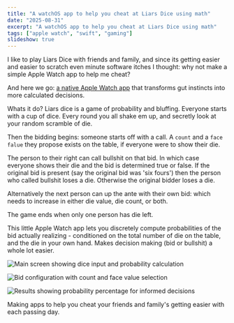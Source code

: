 ```yaml
---
title: "A watchOS app to help you cheat at Liars Dice using math"
date: "2025-08-31"
excerpt: "A watchOS app to help you cheat at Liars Dice using math"
tags: ["apple watch", "swift", "gaming"]
slideshow: true
---
```


I like to play Liars Dice with friends and family, and since its getting easier and easier to scratch even minute software itches I thought: why not make a simple Apple Watch app to help me cheat?

And here we go: [a native Apple Watch app](https://github.com/neonwatty/liars-dice) that transforms gut instincts into more calculated decisions. 

Whats it do?  Liars dice is a game of probability and bluffing.  Everyone starts with a cup of dice.  Every round you all shake em up, and secretly look at your random scramble of die.  

Then the bidding begins: someone starts off with a call.  A `count` and a `face falue` they propose exists on the table, if everyone were to show their die.

The person to their right can call bullshit on that bid.  In which case everyone shows their die and the bid is determined true or false.  If the original bid is present (say the original bid was 'six fours') then the person who called bullshit loses a die.  Otherwise the original bidder loses a die.

Alternatively the next person can up the ante with their own bid: which needs to increase in either die value, die count, or both.

The game ends when only one person has die left.

This little Apple Watch app lets you discretely compute probabilities of the bid actually realizing - conditioned on the total number of die on the table, and the die in your own hand.  Makes decision making (bid or bullshit) a whole lot easier.

![Main screen showing dice input and probability calculation](/images/liars-dice-1.png)

![Bid configuration with count and face value selection](/images/liars-dice-2.png)

![Results showing probability percentage for informed decisions](/images/liars-dice-3.png)

Making apps to help you cheat your friends and family's getting easier with each passing day.